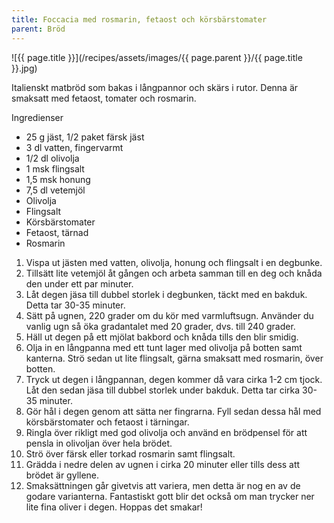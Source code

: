 ```yaml
---
title: Foccacia med rosmarin, fetaost och körsbärstomater
parent: Bröd
---
```

![{{ page.title }}](/recipes/assets/images/{{ page.parent }}/{{ page.title }}.jpg)

Italienskt matbröd som bakas i långpannor och skärs i rutor. Denna är smaksatt med fetaost, tomater och rosmarin.

Ingredienser

- 25 g jäst, 1/2 paket färsk jäst
- 3 dl vatten, fingervarmt
- 1/2 dl olivolja
- 1 msk flingsalt
- 1,5 msk honung
- 7,5 dl vetemjöl
- Olivolja
- Flingsalt
- Körsbärstomater
- Fetaost, tärnad
- Rosmarin

1. Vispa ut jästen med vatten, olivolja, honung och flingsalt i en degbunke.
2. Tillsätt lite vetemjöl åt gången och arbeta samman till en deg och knåda den under ett par minuter.
3. Låt degen jäsa till dubbel storlek i degbunken, täckt med en bakduk. Detta tar 30-35 minuter.
4. Sätt på ugnen, 220 grader om du kör med varmluftsugn. Använder du vanlig ugn så öka gradantalet med 20 grader, dvs. till 240 grader.
5. Häll ut degen på ett mjölat bakbord och knåda tills den blir smidig.
6. Olja in en långpanna med ett tunt lager med olivolja på botten samt kanterna. Strö sedan ut lite flingsalt, gärna smaksatt med rosmarin, över botten.
7. Tryck ut degen i långpannan, degen kommer då vara cirka 1-2 cm tjock. Låt den sedan jäsa till dubbel storlek under bakduk. Detta tar cirka 30-35 minuter.
8. Gör hål i degen genom att sätta ner fingrarna. Fyll sedan dessa hål med körsbärstomater och fetaost i tärningar.
9. Ringla över rikligt med god olivolja och använd en brödpensel för att pensla in olivoljan över hela brödet.
10. Strö över färsk eller torkad rosmarin samt flingsalt.
11. Grädda i nedre delen av ugnen i cirka 20 minuter eller tills dess att brödet är gyllene.
12. Smaksättningen går givetvis att variera, men detta är nog en av de godare varianterna. Fantastiskt gott blir det också om man trycker ner lite fina oliver i degen. Hoppas det smakar!
